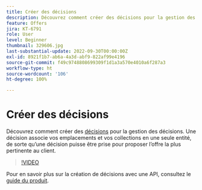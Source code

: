 ```yaml
---
title: Créer des décisions
description: Découvrez comment créer des décisions pour la gestion des décisions. Une décision associe vos emplacements et vos collections en une seule entité, de sorte qu’une décision puisse être prise pour proposer l’offre la plus pertinente au client.
feature: Offers
jira: KT-6791
role: User
level: Beginner
thumbnail: 329606.jpg
last-substantial-update: 2022-09-30T00:00:00Z
exl-id: 8921f1b7-ab6a-4a3d-abf9-822af99e4196
source-git-commit: f49c9748808699309f1d1a3a570e4010a6f287a3
workflow-type: ht
source-wordcount: '106'
ht-degree: 100%

---
```


# Créer des décisions

Découvrez comment créer des [décisions](https://experienceleague.adobe.com/docs/journey-optimizer/using/offer-decisioniong/create-manage-activities/create-offer-activities.html?lang=fr) pour la gestion des décisions. Une décision associe vos emplacements et vos collections en une seule entité, de sorte qu’une décision puisse être prise pour proposer l’offre la plus pertinente au client.

>[!VIDEO](https://video.tv.adobe.com/v/329606?quality=12&learn=on)

Pour en savoir plus sur la création de décisions avec une API, consultez le [guide du produit](https://experienceleague.adobe.com/docs/journey-optimizer/using/offer-decisioniong/api-reference/activities-api/create.html?lang=fr).

